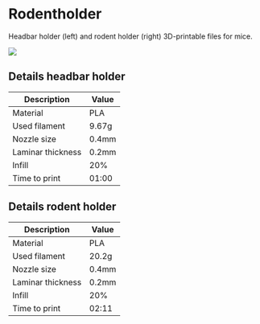 # Rodentholder
Headbar holder (left) and rodent holder (right) 3D-printable files for mice. 

![](https://i.imgur.com/GIvrVm6.png)

## Details headbar holder
|Description|Value|
|---|---|
|Material| PLA
|Used filament| 9.67g
|Nozzle size| 0.4mm
|Laminar thickness| 0.2mm
|Infill| 20%
|Time to print| 01:00

## Details rodent holder
|Description|Value|
|---|---|
|Material| PLA
|Used filament| 20.2g
|Nozzle size| 0.4mm
|Laminar thickness| 0.2mm
|Infill| 20%
|Time to print| 02:11
